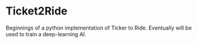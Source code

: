 # Ticket2Ride
Beginnings of a python implementation of Ticker to Ride. Eventually will be used to train a deep-learning AI. 
